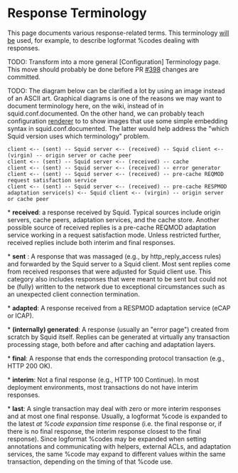 # Response Terminology

This page documents various response-related terms. This terminology
[will be](https://github.com/squid-cache/squid/pull/398) used, for
example, to describe logformat %codes dealing with responses.

TODO: Transform into a more general \[Configuration\] Terminology page.
This move should probably be done before PR
[\#398](https://github.com/squid-cache/squid/pull/398) changes are
committed.

TODO: The diagram below can be clarified a lot by using an image instead
of an ASCII art. Graphical diagrams is one of the reasons we may want to
document terminology here, on the wiki, instead of in
squid.conf.documented. On the other hand, we can probably teach
configuration [renderer](http://www.squid-cache.org/Doc/config/) to to
show images that use some simple embedding syntax in
squid.conf.documented. The latter would help address the "which Squid
version uses which terminology" problem.

    client <-- (sent) -- Squid server <-- (received) -- Squid client <-- (virgin) -- origin server or cache peer
    client <-- (sent) -- Squid server <-- (received) -- cache
    client <-- (sent) -- Squid server <-- (received) -- error generator
    client <-- (sent) -- Squid server <-- (received) -- pre-cache REQMOD request satisfaction service
    client <-- (sent) -- Squid server <-- (received) -- pre-cache RESPMOD adaptation service(s) <-- Squid client <-- (virgin) -- origin server or cache peer

\* **received**: a response received by Squid. Typical sources include
origin servers, cache peers, adaptation services, and the cache store.
Another possible source of received replies is a pre-cache REQMOD
adaptation service working in a request satisfaction mode. Unless
restricted further, received replies include both interim and final
responses.

\* **sent** : A response that was massaged (e.g., by http\_reply\_access
rules) and forwarded by the Squid server to a Squid client. Most sent
replies come from received responses that were adjusted for Squid client
use. This category also includes responses that were meant to be sent
but could not be (fully) written to the network due to exceptional
circumstances such as an unexpected client connection termination.

\* **adapted**: A response received from a RESPMOD adaptation service
(eCAP or ICAP).

\* **(internally) generated**: A response (usually an "error page")
created from scratch by Squid itself. Replies can be generated at
virtually any transaction processing stage, both before and after
caching and adaptation layers.

\* **final**: A response that ends the corresponding protocol
transaction (e.g., HTTP 200 OK).

\* **interim**: Not a final response (e.g., HTTP 100 Continue). In most
deployment environments, most transactions do not have interim
responses.

\* **last**: A single transaction may deal with zero or more interim
responses and at most one final response. Usually, a logformat %code is
expanded to the latest *at %code expansion time* response (i.e. the
final response or, if there is no final response, the interim response
closest to the final response). Since logformat %codes may be expanded
when setting annotations and communicating with helpers, external ACLs,
and adaptation services, the same %code may expand to different values
within the same transaction, depending on the timing of that %code use.
